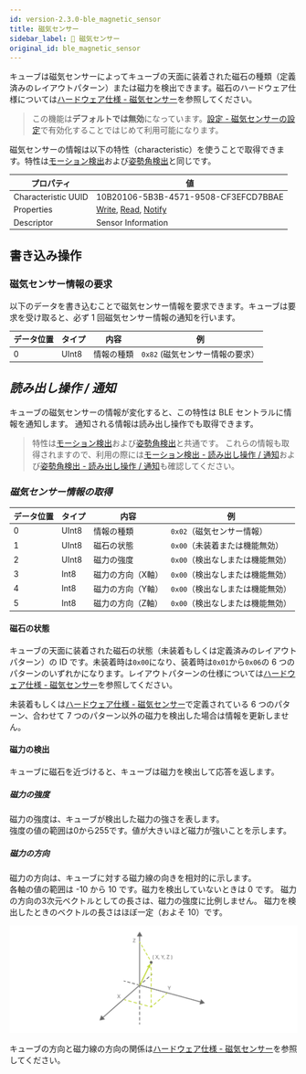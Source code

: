 ```yaml
---
id: version-2.3.0-ble_magnetic_sensor
title: 磁気センサー
sidebar_label: 🔄 磁気センサー
original_id: ble_magnetic_sensor
---
```




キューブは磁気センサーによってキューブの天面に装着された磁石の種類（定義済みのレイアウトパターン）または磁力を検出できます。磁石のハードウェア仕様については[ハードウェア仕様 - 磁気センサー](hardware_magnet.md)を参照してください。

> この機能は**デフォルトでは無効**になっています。[設定 - 磁気センサーの設定](configuration.md#_磁気センサーの設定_)で有効化することではじめて利用可能になります。

磁気センサーの情報は以下の特性（characteristic）を使うことで取得できます。特性は[モーション検出](sensor.md)および[姿勢角検出](high_precision_tilt_sensor.md)と同じです。

| プロパティ          | 値                                                                                 |
| ------------------- | ---------------------------------------------------------------------------------- |
| Characteristic UUID | 10B20106-5B3B-4571-9508-CF3EFCD7BBAE                                               |
| Properties          | [Write](#書き込み操作), [Read](#読み出し操作--通知), [Notify](#読み出し操作--通知) |
| Descriptor          | Sensor Information                                                                 |

## 書き込み操作

### 磁気センサー情報の要求

以下のデータを書き込むことで磁気センサー情報を要求できます。キューブは要求を受け取ると、必ず 1 回磁気センサー情報の通知を行います。

| データ位置 | タイプ | 内容       | 例                                                  |
| ---------- | ------ | ---------- | --------------------------------------------------- |
| 0          | UInt8  | 情報の種類 | <span fixed>`0x82`</span> (磁気センサー情報の要求） |

## *読み出し操作 / 通知*

キューブの磁気センサーの情報が変化すると、この特性は BLE セントラルに情報を通知します。
通知される情報は読み出し操作でも取得できます。

> 特性は[モーション検出](sensor.md)および[姿勢角検出](high_precision_tilt_sensor.md)と共通です。
これらの情報も取得されますので、利用の際には[モーション検出 - 読み出し操作 / 通知](sensor.md#読み出し操作--通知)および[姿勢角検出 - 読み出し操作 / 通知](high_precision_tilt_sensor.md#読み出し操作--通知)も確認してください。


### *磁気センサー情報の取得*

| データ位置 | タイプ | 内容                        | 例                                            |
| ---------- | ------ | --------------------------- | --------------------------------------------- |
| 0          | UInt8  | 情報の種類                  | <span fixed>`0x02`</span>（磁気センサー情報） |
| 1          | UInt8  | 磁石の状態                  | `0x00`（未装着または機能無効）                |
| 2          | UInt8  | 磁力の強度                  | `0x00`（検出なしまたは機能無効）              |
| 3          | Int8   | 磁力の方向（X軸）           | `0x00`（検出なしまたは機能無効）              |
| 4          | Int8   | 磁力の方向（Y軸）           | `0x00`（検出なしまたは機能無効）              |
| 5          | Int8   | 磁力の方向（Z軸）           | `0x00`（検出なしまたは機能無効）              |

#### 磁石の状態

キューブの天面に装着された磁石の状態（未装着もしくは定義済みのレイアウトパターン）の ID です。未装着時は`0x00`になり、装着時は`0x01`から`0x06`の 6 つのパターンのいずれかになります。レイアウトパターンの仕様については[ハードウェア仕様 - 磁気センサー](hardware_magnet.md)を参照してください。

未装着もしくは[ハードウェア仕様 - 磁気センサー](hardware_magnet.md)で定義されている 6 つのパターン、合わせて 7 つのパターン以外の磁力を検出した場合は情報を更新しません。

#### **磁力の検出**

キューブに磁石を近づけると、キューブは磁力を検出して応答を返します。
##### 磁力の強度

磁力の強度は、キューブが検出した磁力の強さを表します。  
強度の値の範囲は0から255です。値が大きいほど磁力が強いことを示します。

##### 磁力の方向

磁力の方向は、キューブに対する磁力線の向きを相対的に示します。  
各軸の値の範囲は -10 から 10 です。磁力を検出していないときは 0 です。
磁力の方向の3次元ベクトルとしての長さは、磁力の強度に比例しません。
磁力を検出したときのベクトルの長さはほぼ一定（およそ 10）です。

![vector composition](assets/magnet_prox_dir.svg)

キューブの方向と磁力線の方向の関係は[ハードウェア仕様 - 磁気センサー](hardware_magnet.md#磁力の検出)を参照してください。


